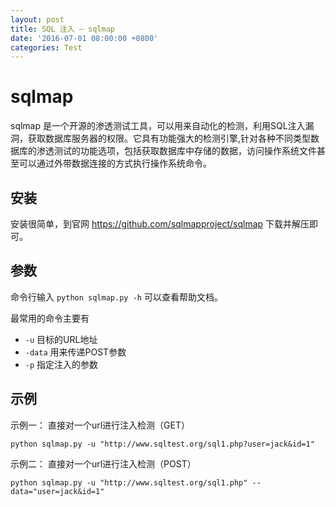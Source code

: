 ```yaml
---
layout: post
title: SQL 注入 — sqlmap
date: '2016-07-01 08:00:00 +0800'
categories: Test
---
```


# sqlmap

sqlmap 是一个开源的渗透测试工具，可以用来自动化的检测，利用SQL注入漏洞，获取数据库服务器的权限。它具有功能强大的检测引擎,针对各种不同类型数据库的渗透测试的功能选项，包括获取数据库中存储的数据，访问操作系统文件甚至可以通过外带数据连接的方式执行操作系统命令。

## 安装

安装很简单，到官网 <https://github.com/sqlmapproject/sqlmap> 下载并解压即可。

## 参数

命令行输入 `python sqlmap.py -h` 可以查看帮助文档。

最常用的命令主要有

- `-u` 目标的URL地址
- `-data` 用来传递POST参数
- `-p` 指定注入的参数

## 示例

示例一： 直接对一个url进行注入检测（GET）

```
python sqlmap.py -u "http://www.sqltest.org/sql1.php?user=jack&id=1"
```

示例二： 直接对一个url进行注入检测（POST）

```
python sqlmap.py -u "http://www.sqltest.org/sql1.php" --data="user=jack&id=1"
```
